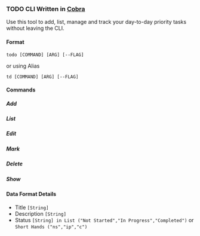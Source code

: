 ### TODO CLI Written in [Cobra](https://github.com/spf13/cobra)

Use this tool to add, list, manage and track your day-to-day priority tasks without leaving the CLI.

#### Format

```
todo [COMMAND] [ARG] [--FLAG]
```

or using Alias

```
td [COMMAND] [ARG] [--FLAG]
```

#### Commands

##### Add

##### List

##### Edit

##### Mark

##### Delete

##### Show

#### Data Format Details

- Title `[String]`
- Description `[String]`
- Status `[String] in List ("Not Started","In Progress","Completed")` or `Short Hands ("ns","ip","c")`
